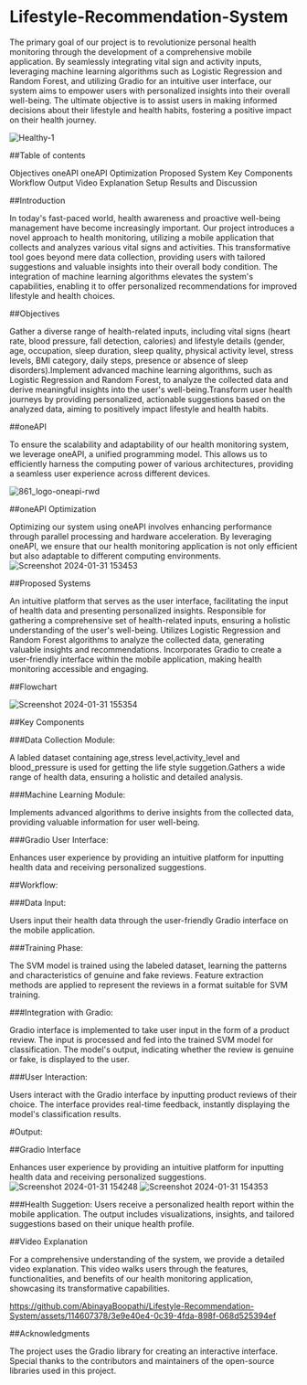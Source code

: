 # Lifestyle-Recommendation-System
The primary goal of our project is to revolutionize personal health monitoring through the development of a comprehensive mobile application. By seamlessly integrating vital sign and activity inputs, leveraging machine learning algorithms such as Logistic Regression and Random Forest, and utilizing Gradio for an intuitive user interface, our system aims to empower users with personalized insights into their overall well-being. The ultimate objective is to assist users in making informed decisions about their lifestyle and health habits, fostering a positive impact on their health journey.

![Healthy-1](https://github.com/AbinayaBoopathi/Lifestyle-Recommendation-System/assets/114607378/44b05e86-20e4-487c-9f12-2cc959f99762)

##Table of contents

Objectives
oneAPI
oneAPI Optimization
Proposed System
Key Components
Workflow
Output
Video Explanation
Setup
Results and Discussion

##Introduction

In today's fast-paced world, health awareness and proactive well-being management have become increasingly important. Our project introduces a novel approach to health monitoring, utilizing a mobile application that collects and analyzes various vital signs and activities. This transformative tool goes beyond mere data collection, providing users with tailored suggestions and valuable insights into their overall body condition. The integration of machine learning algorithms elevates the system's capabilities, enabling it to offer personalized recommendations for improved lifestyle and health choices.

##Objectives

Gather a diverse range of health-related inputs, including vital signs (heart rate, blood pressure, fall detection, calories) and lifestyle details (gender, age, occupation, sleep duration, sleep quality, physical activity level, stress levels, BMI category, daily steps, presence or absence of sleep disorders).Implement advanced machine learning algorithms, such as Logistic Regression and Random Forest, to analyze the collected data and derive meaningful insights into the user's well-being.Transform user health journeys by providing personalized, actionable suggestions based on the analyzed data, aiming to positively impact lifestyle and health habits.

 ##oneAPI

To ensure the scalability and adaptability of our health monitoring system, we leverage oneAPI, a unified programming model. This allows us to efficiently harness the computing power of various architectures, providing a seamless user experience across different devices.

![861_logo-oneapi-rwd](https://github.com/AbinayaBoopathi/Lifestyle-Recommendation-System/assets/114607378/07c36d5d-60fa-4c5a-9856-2afe86fd4fca)


##oneAPI Optimization

Optimizing our system using oneAPI involves enhancing performance through parallel processing and hardware acceleration. By leveraging oneAPI, we ensure that our health monitoring application is not only efficient but also adaptable to different computing environments.
![Screenshot 2024-01-31 153453](https://github.com/AbinayaBoopathi/Lifestyle-Recommendation-System/assets/114607378/25083a4a-15e1-41f6-a048-ff14de23f57b)


##Proposed Systems

An intuitive platform that serves as the user interface, facilitating the input of health data and presenting personalized insights. Responsible for gathering a comprehensive set of health-related inputs, ensuring a holistic understanding of the user's well-being. Utilizes Logistic Regression and Random Forest algorithms to analyze the collected data, generating valuable insights and recommendations. Incorporates Gradio to create a user-friendly interface within the mobile application, making health monitoring accessible and engaging.

##Flowchart

![Screenshot 2024-01-31 155354](https://github.com/AbinayaBoopathi/Lifestyle-Recommendation-System/assets/114607378/eaf72459-402e-45de-8816-ba41e3ce8145)

##Key Components

###Data Collection Module:

A labled dataset containing age,stress level,activity_level and blood_pressure is used for getting the life style suggetion.Gathers a wide range of health data, ensuring a holistic and detailed analysis.

###Machine Learning Module:

Implements advanced algorithms to derive insights from the collected data, providing valuable information for user well-being.

###Gradio User Interface:

Enhances user experience by providing an intuitive platform for inputting health data and receiving personalized suggestions.


##Workflow:

###Data Input:

Users input their health data through the user-friendly Gradio interface on the mobile application.

###Training Phase:

The SVM model is trained using the labeled dataset, learning the patterns and characteristics of genuine and fake reviews.
Feature extraction methods are applied to represent the reviews in a format suitable for SVM training.

###Integration with Gradio:

Gradio interface is implemented to take user input in the form of a product review.
The input is processed and fed into the trained SVM model for classification.
The model's output, indicating whether the review is genuine or fake, is displayed to the user.

###User Interaction:

Users interact with the Gradio interface by inputting product reviews of their choice.
The interface provides real-time feedback, instantly displaying the model's classification results.


#Output:

##Gradio Interface

Enhances user experience by providing an intuitive platform for inputting health data and receiving personalized suggestions.
![Screenshot 2024-01-31 154248](https://github.com/AbinayaBoopathi/Lifestyle-Recommendation-System/assets/114607378/7cfd30a2-4286-4f78-9e28-67f215174056)
![Screenshot 2024-01-31 154353](https://github.com/AbinayaBoopathi/Lifestyle-Recommendation-System/assets/114607378/90d90d34-d677-4ecd-a19d-915aa64050ed)


###Health Suggetion:
Users receive a personalized health report within the mobile application. The output includes visualizations, insights, and tailored suggestions based on their unique health profile.

##Video Explanation

For a comprehensive understanding of the system, we provide a detailed video explanation. This video walks users through the features, functionalities, and benefits of our health monitoring application, showcasing its transformative capabilities.


https://github.com/AbinayaBoopathi/Lifestyle-Recommendation-System/assets/114607378/3e9e40e4-0c39-4fda-898f-068d525394ef


##Acknowledgments

The project uses the Gradio library for creating an interactive interface. Special thanks to the contributors and maintainers of the open-source libraries used in this project.















